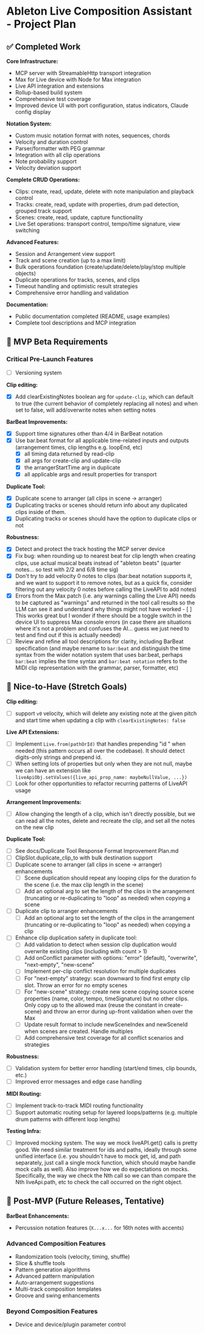 # Ableton Live Composition Assistant - Project Plan

## ✅ Completed Work

**Core Infrastructure:**

- MCP server with StreamableHttp transport integration
- Max for Live device with Node for Max integration
- Live API integration and extensions
- Rollup-based build system
- Comprehensive test coverage
- Improved device UI with port configuration, status indicators, Claude config display

**Notation System:**

- Custom music notation format with notes, sequences, chords
- Velocity and duration control
- Parser/formatter with PEG grammar
- Integration with all clip operations
- Note probability support
- Velocity deviation support

**Complete CRUD Operations:**

- Clips: create, read, update, delete with note manipulation and playback control
- Tracks: create, read, update with properties, drum pad detection, grouped track support
- Scenes: create, read, update, capture functionality
- Live Set operations: transport control, tempo/time signature, view switching

**Advanced Features:**

- Session and Arrangement view support
- Track and scene creation (up to a max limit)
- Bulk operations foundation (create/update/delete/play/stop multiple objects)
- Duplicate operations for tracks, scenes, and clips
- Timeout handling and optimistic result strategies
- Comprehensive error handling and validation

**Documentation:**

- Public documentation completed (README, usage examples)
- Complete tool descriptions and MCP integration

## 🎯 MVP Beta Requirements

### Critical Pre-Launch Features

- [ ] Versioning system

**Clip editing:**

- [x] Add clearExistingNotes boolean arg for `update-clip`, which can default to true (the current behavior of
      completely replacing all notes) and when set to false, will add/overwrite notes when setting notes

**BarBeat Improvements:**

- [x] Support time signatures other than 4/4 in BarBeat notation
- [x] Use bar.beat format for all applicable time-related inputs and outputs (arrangement times, clip lengths e.g.
      loopEnd, etc)
  - [x] all timing data returned by read-clip
  - [x] all args for create-clip and update-clip
  - [x] the arrangerStartTime arg in duplicate
  - [x] all applicable args and result properties for transport

**Duplicate Tool:**

- [x] Duplicate scene to arranger (all clips in scene → arranger)
- [x] Duplicating tracks or scenes should return info about any duplicated clips inside of them.
- [x] Duplicating tracks or scenes should have the option to duplicate clips or not

**Robustness:**

- [x] Detect and protect the track hosting the MCP server device
- [x] Fix bug: when rounding up to nearest beat for clip length when creating clips, use actual musical beats instead of
      "ableton beats" (quarter notes... so test with 2/2 and 6/8 time sig)
- [x] Don't try to add velocity 0 notes to clips (bar:beat notation supports it, and we want to support it to remove
      notes, but as a quick fix, consider filtering out any velocity 0 notes before calling the LiveAPI to add notes)
- [x] Errors from the Max patch (i.e. any warnings calling the Live API) needs to be captured as "warnings" and returned
      in the tool call results so the LLM can see it and understand why things might not have worked - [ ] This works
      great but I wonder if there should be a toggle switch in the device UI to suppress Max console errors (in case
      there are situations where it's not a problem and confuses the AI... guess we just need to test and find out if
      this is actually needed)
- [ ] Review and refine all tool descriptions for clarity, including BarBeat specification (and maybe rename to
      `bar:beat` and distinguish the time syntax from the wider notation system that uses bar:beat, perhaps `bar:beat`
      implies the time syntax and `bar:beat notation` refers to the MIDI clip representation with the grammar, parser,
      formatter, etc)

## 🌟 Nice-to-Have (Stretch Goals)

**Clip editing:**

- [ ] support `v0` velocity, which will delete any existing note at the given pitch and start time when updating a clip
      with `clearExistingNotes: false`

**Live API Extensions:**

- [ ] Implement `Live.from(pathOrId)` that handles prepending "id " when needed (this pattern occurs all over the
      codebase). It should detect digits-only strings and prepend id.
- [ ] When setting lots of properties but only when they are not null, maybe we can have an extension like
      `liveApiObj.setValues({live_api_prop_name: maybeNullValue, ...})`
- [ ] Look for other opportunities to refactor recurring patterns of LiveAPI usage

**Arrangement Improvements:**

- [ ] Allow changing the length of a clip, which isn't directly possible, but we can read all the notes, delete and
      recreate the clip, and set all the notes on the new clip

**Duplicate Tool:**

- [ ] See docs/Duplicate Tool Response Format Improvement Plan.md
- [ ] ClipSlot.duplicate_clip_to with bulk destination support
- [ ] Duplicate scene to arranger (all clips in scene → arranger) enhancements
  - [ ] Scene duplication should repeat any looping clips for the duration fo the scene (i.e. the max clip length in the
        scene)
  - [ ] Add an optional arg to set the length of the clips in the arrangement (truncating or re-duplicating to "loop" as
        needed) when copying a scene
- [ ] Duplicate clip to arranger enhancements
  - [ ] Add an optional arg to set the length of the clips in the arrangement (truncating or re-duplicating to "loop" as
        needed) when copying a clip
- [ ] Enhance clip duplication safety in duplicate tool:
  - [ ] Add validation to detect when session clip duplication would overwrite existing clips (including with count > 1)
  - [ ] Add onConflict parameter with options: "error" (default), "overwrite", "next-empty", "new-scene"
  - [ ] Implement per-clip conflict resolution for multiple duplicates
  - [ ] For "next-empty" strategy: scan downward to find first empty clip slot. Throw an error for no empty scenes
  - [ ] For "new-scene" strategy: create new scene copying source scene properties (name, color, tempo, timeSignature)
        but no other clips. Only copy up to the allowed max (reuse the constant in create-scene) and throw an error
        during up-front validation when over the Max
  - [ ] Update result format to include newSceneIndex and newSceneId when scenes are created. Handle multiples
  - [ ] Add comprehensive test coverage for all conflict scenarios and strategies

**Robustness:**

- [ ] Validation system for better error handling (start/end times, clip bounds, etc.)
- [ ] Improved error messages and edge case handling

**MIDI Routing:**

- [ ] Implement track-to-track MIDI routing functionality
- [ ] Support automatic routing setup for layered loops/patterns (e.g. multiple drum patterns with different loop
      lengths)

**Testing Infra:**

- [ ] Improved mocking system. The way we mock liveAPI.get() calls is pretty good. We need similar treatment for ids and
      paths, ideally through some unified interface (i.e. you shouldn't have to mock get, id, and path separately, just
      call a single mock function, which should maybe handle mock calls as well). Also improve how we do expectations on
      mocks. Specifically, the way we check the Nth call so we can than compare the Nth liveApi.path, etc to check the
      call occurred on the right object.

## 🚀 Post-MVP (Future Releases, Tentative)

**BarBeat Enhancements:**

- Percussion notation features (`X...x...` for 16th notes with accents)

### Advanced Composition Features

- Randomization tools (velocity, timing, shuffle)
- Slice & shuffle tools
- Pattern generation algorithms
- Advanced pattern manipulation
- Auto-arrangement suggestions
- Multi-track composition templates
- Groove and swing enhancements

### Beyond Composition Features

- Device and device/plugin parameter control
